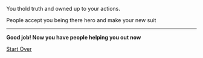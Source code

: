 You thold truth and owned up to your actions.

People accept you being there hero and make your new suit

---

**Good job! Now you have people helping you out now**


[Start Over](../breakingnews.md)
